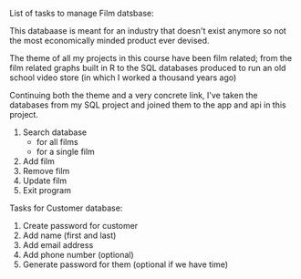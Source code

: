 List of tasks to manage Film datsbase:

This databaase is meant for an industry that doesn't exist anymore so 
not the most economically minded product ever devised.

The theme of all my projects in this course have been film related; from the
film related graphs built in R to the SQL databases produced to run an old school 
video store (in which I worked a thousand years ago)

Continuing both the theme and a very concrete link, I've taken the databases from
my SQL project and joined them to the app and api in this project.

1. Search database
    - for all films
    - for a single film
2. Add film
3. Remove film
4. Update film
5. Exit program

Tasks for Customer database:

1. Create password for customer
2. Add name (first and last)
3. Add email address
4. Add phone number (optional)
5. Generate password for them (optional if we have time)
